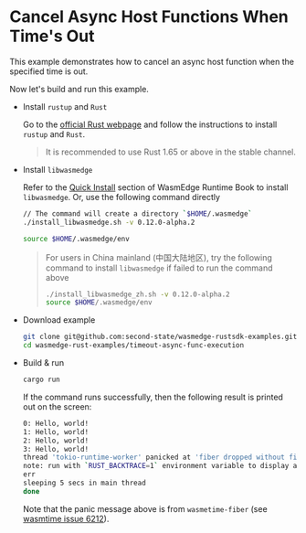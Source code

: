 # Cancel Async Host Functions When Time's Out

This example demonstrates how to cancel an async host function when the specified time is out.

Now let's build and run this example.

- Install `rustup` and `Rust`

  Go to the [official Rust webpage](https://www.rust-lang.org/tools/install) and follow the instructions to install `rustup` and `Rust`.

  > It is recommended to use Rust 1.65 or above in the stable channel.

- Install `libwasmedge`

  Refer to the [Quick Install](https://wasmedge.org/book/en/quick_start/install.html#quick-install) section of WasmEdge Runtime Book to install `libwasmedge`. Or, use the following command directly

  ```bash
  // The command will create a directory `$HOME/.wasmedge`
  ./install_libwasmedge.sh -v 0.12.0-alpha.2

  source $HOME/.wasmedge/env
  ```

  > For users in China mainland (中国大陆地区), try the following command to install `libwasmedge` if failed to run the command above
  >
  > ```bash
  > ./install_libwasmedge_zh.sh -v 0.12.0-alpha.2
  > source $HOME/.wasmedge/env
  > ```

- Download example

  ```bash
  git clone git@github.com:second-state/wasmedge-rustsdk-examples.git
  cd wasmedge-rust-examples/timeout-async-func-execution
  ```

- Build & run

  ```bash
  cargo run
  ```

  If the command runs successfully, then the following result is printed out on the screen:

  ```bash
  0: Hello, world!
  1: Hello, world!
  2: Hello, world!
  3: Hello, world!
  thread 'tokio-runtime-worker' panicked at 'fiber dropped without finishing', /root/.cargo/registry/src/mirrors.tuna.tsinghua.edu.  cn-df7c3c540f42cdbd/wasmtime-fiber-6.0.1/src/lib.rs:164:9
  note: run with `RUST_BACKTRACE=1` environment variable to display a backtrace
  err
  sleeping 5 secs in main thread
  done
  ```

  Note that the panic message above is from `wasmetime-fiber` (see [wasmtime issue 6212](https://github.com/bytecodealliance/wasmtime/issues/6212)).
